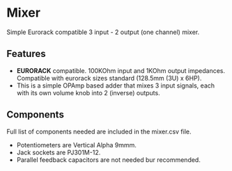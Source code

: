 # Mixer
Simple Eurorack compatible 3 input - 2 output (one channel) mixer. 

## Features
- **EURORACK** compatible. 100KOhm input and 1KOhm output impedances. Compatible with eurorack sizes standard (128.5mm (3U) x 6HP).
- This is a simple OPAmp based adder that mixes 3 input signals, each with its own volume knob into 2 (inverse) outputs.

<!-- ![](./imgs/vca.JPG)
![](./imgs/front.png) -->

## Components

Full list of components needed are included in the mixer.csv file. 

- Potentiometers are Vertical Alpha 9mmm. 
- Jack sockets are PJ301M-12.
- Parallel feedback capacitors are not needed bur recommended.
